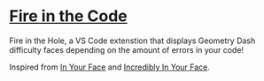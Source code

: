 # [Fire in the Code](https://github.com/MeijiRestored/fire-in-the-code)

Fire in the Hole, a VS Code extenstion that displays Geometry Dash difficulty faces depending on the amount of errors in your code!

Inspired from [In Your Face](https://github.com/virejdasani/InYourFace/) and [Incredibly In Your Face](https://github.com/virejdasani/Incredibly-InYourFace).
